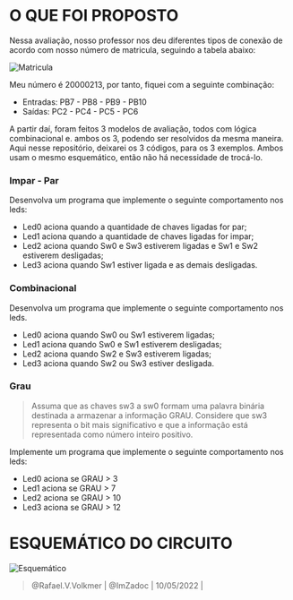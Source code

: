 
# O QUE FOI PROPOSTO

Nessa avaliação, nosso professor nos deu diferentes tipos de conexão de acordo com nosso número de matricula, seguindo a tabela abaixo:

![Matricula](https://i.imgur.com/VfFv5Kb.png)

Meu número é 20000213, por tanto, fiquei com a seguinte combinação:

- Entradas: PB7 - PB8 - PB9 - PB10
- Saídas: PC2 - PC4 - PC5 - PC6

A partir daí, foram feitos 3 modelos de avaliação, todos com lógica combinacional e. ambos os 3, podendo ser resolvidos da mesma maneira. Aqui nesse repositório, deixarei os 3 códigos, para os 3 exemplos. Ambos usam o mesmo esquemático, então não há necessidade de trocá-lo.

### Impar - Par

Desenvolva um programa que implemente o seguinte comportamento nos leds:

- Led0 aciona quando a quantidade de chaves ligadas for par;
- Led1 aciona quando a quantidade de chaves ligadas for impar;
- Led2 aciona quando Sw0 e Sw3 estiverem ligadas e Sw1 e Sw2 estiverem desligadas;
- Led3 aciona quando Sw1 estiver ligada e as demais desligadas.

### Combinacional

Desenvolva um programa que implemente o seguinte comportamento nos leds.

- Led0 aciona quando Sw0 ou Sw1 estiverem ligadas;
- Led1 aciona quando Sw0 e Sw1 estiverem desligadas;
- Led2 aciona quando Sw2 e Sw3 estiverem ligadas;
- Led3 aciona quando Sw2 ou Sw3 estiver desligada.

### Grau

> Assuma que as chaves sw3 a sw0 formam uma palavra binária destinada a armazenar a informação GRAU. Considere que sw3 representa o bit mais significativo e que a informação está representada como número inteiro positivo.

Implemente um programa que implemente o seguinte comportamento nos leds:

- Led0 aciona se GRAU > 3
- Led1 aciona se GRAU > 7
- Led2 aciona se GRAU > 10
- Led3 aciona se GRAU > 12

# ESQUEMÁTICO DO CIRCUITO
![Esquemático](https://i.imgur.com/g4n8xHx.png)

> @Rafael.V.Volkmer | @ImZadoc | 10/05/2022 |
